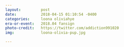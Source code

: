 ```yaml
---
layout:         post
date:           2018-04-15 01:10:54 -0400
categories:     loona oliviahye
era-or-event:   2018.04 fansign
photo-credit:   https://twitter.com/addiction991020
img:            loona-olivia-pup.jpg

---
```

